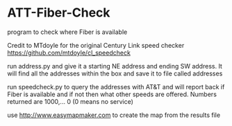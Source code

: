 # ATT-Fiber-Check
program to check where Fiber is available

Credit to MTdoyle for the original Century Link  speed checker
https://github.com/mtdoyle/cl_speedcheck

run address.py and give it a starting NE address and ending SW address. It will find all the addresses within the box and save it to file called addresses

run speedcheck.py to query the addresses with AT&T and will report back if Fiber is available and if not then what other speeds are offered. Numbers returned are 1000,... 0 (0 means no service)

use http://www.easymapmaker.com to create the map from the results file
